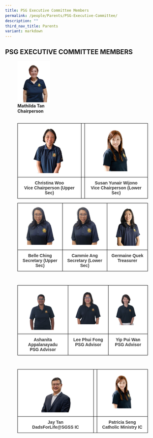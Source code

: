 ```yaml
---
title: PSG Executive Committee Members
permalink: /people/Parents/PSG-Executive-Committee/
description: ""
third_nav_title: Parents
variant: markdown
---
```

## PSG EXECUTIVE COMMITTEE MEMBERS

<figure>
<img src="/images/Parent%20Support%20Group/PSG%20Committee%20Member%202024/1_Mathilda_Tan_Chairperson.jpg" style="width:25%"> 
	<figcaption><b>Mathilda Tan</b><br><b>Chairperson</b>

<br>
<br>
	
<style type="text/css">
.tg  {border-collapse:collapse;border-spacing:0;}
.tg td{border-color:black;border-style:solid;border-width:1px;font-family:Arial, sans-serif;font-size:14px;
  overflow:hidden;padding:10px 5px;word-break:normal;}
.tg th{border-color:black;border-style:solid;border-width:1px;font-family:Arial, sans-serif;font-size:14px;
  font-weight:normal;overflow:hidden;padding:10px 5px;word-break:normal;}
.tg .tg-tlx9{background-color:#FFF;color:#333;text-align:center;vertical-align:top}
.tg .tg-apyk{background-color:#FFF;color:#333;font-weight:bold;text-align:center;vertical-align:top}
</style>
<table class="tg">
<thead>
<tr>
    <th class="tg-tlx9"><img src="/images/Parent%20Support%20Group/PSG%20Committee%20Member%202024/2_Chris_Woo_Vice_Chairperson.jpg" style="width:63%"></th>
    <th class="tg-tlx9"></th>
    <th class="tg-tlx9"><img src="/images/Parent%20Support%20Group/PSG%20Committee%20Member%202024/5_Patricia_Seng___Catholic_Ministry_IC.jpg" style="width:60%"></th>
  </tr>
</thead>
<tbody>
  <tr>
    <td class="tg-apyk"><span style="font-weight:bold;background-color:transparent">Christina Woo</span><br>Vice Chairperson (Upper Sec)<br></td>
    <td class="tg-apyk"><br></td>
    <td class="tg-apyk">Susan Yunair Wijono<br>Vice Chairperson (Lower Sec)</td>
  </tr>
</tbody>
</table>
<table class="tg">
<thead>
<tr>
    <th class="tg-tlx9"><img src="/images/Parent%20Support%20Group/PSG%20Committee%20Member%202024/4_Belle_Ching___Secretary.jpg" style="width:70%"></th>
    <th class="tg-tlx9"><img src="/images/Parent%20Support%20Group/PSG%20Committee%20Member%202024/4_Belle_Ching___Secretary.jpg" style="width:70%"></th>
    <th class="tg-tlx9"><img src="/images/Parent%20Support%20Group/PSG%20Committee%20Member%202024/3_Germaine_Quek__Treasurer.jpg" style="width:75%"></th>
  </tr>
</thead>
<tbody>
  <tr>
    <td class="tg-apyk"><span style="font-weight:bold;background-color:transparent">Belle Ching</span><br>Secretary (Upper Sec)<br></td>
    <td class="tg-apyk">Cammie Ang<br>Secretary (Lower Sec)</td>
    <td class="tg-apyk">Germaine Quek<br>Treasurer</td>
  </tr>
</tbody>
</table>
	
<br>
		

		
<style type="text/css">
.tg  {border-collapse:collapse;border-spacing:0;}
.tg td{border-color:black;border-style:solid;border-width:1px;font-family:Arial, sans-serif;font-size:14px;
  overflow:hidden;padding:10px 5px;word-break:normal;}
.tg th{border-color:black;border-style:solid;border-width:1px;font-family:Arial, sans-serif;font-size:14px;
  font-weight:normal;overflow:hidden;padding:10px 5px;word-break:normal;}
.tg .tg-tlx9{background-color:#FFF;color:#333;text-align:center;vertical-align:top}
.tg .tg-apyk{background-color:#FFF;color:#333;font-weight:bold;text-align:center;vertical-align:top}
</style>
<table class="tg">
<thead>
<tr>
    <th class="tg-tlx9"><img src="/images/Parent%20Support%20Group/PSG%20Committee%20Member%202024/7_Ashanita_Appalanayadu__PSG_Advisor.jpg" style="width:70%"></th>
    <th class="tg-tlx9"><img src="/images/Parent%20Support%20Group/PSG%20Committee%20Member%202024/8_Lee_Phui_Fong___PSG_Advisor.jpg" style="width:85%"></th>
    <th class="tg-tlx9"><img src="/images/Parent%20Support%20Group/PSG%20Committee%20Member%202024/9_Yip_Pui_Wan___PSG_Advisor.jpg" style="width:82%"></th>
  </tr>
</thead>
<tbody>
  <tr>
    <td class="tg-apyk"><span style="font-weight:bold;background-color:transparent">Ashanita Appalanayadu</span><br>PSG Advisor<br></td>
    <td class="tg-apyk">Lee Phui Fong<br>PSG Advisor</td>
    <td class="tg-apyk">Yip Pui Wan<br>PSG Advisor</td>
  </tr>
</tbody>
</table>
	
<br>

<style type="text/css">
.tg  {border-collapse:collapse;border-spacing:0;}
.tg td{border-color:black;border-style:solid;border-width:1px;font-family:Arial, sans-serif;font-size:14px;
  overflow:hidden;padding:10px 5px;word-break:normal;}
.tg th{border-color:black;border-style:solid;border-width:1px;font-family:Arial, sans-serif;font-size:14px;
  font-weight:normal;overflow:hidden;padding:10px 5px;word-break:normal;}
.tg .tg-tlx9{background-color:#FFF;color:#333;text-align:center;vertical-align:top}
.tg .tg-apyk{background-color:#FFF;color:#333;font-weight:bold;text-align:center;vertical-align:top}
</style>
<table class="tg">
<thead>
<tr>
    <th class="tg-tlx9"><img src="/images/Parent%20Support%20Group/PSG%20Committee%20Member%202024/6_Jay_Tan_Dads_SGSS_IC.jpg" style="width:63%"></th>
    <th class="tg-tlx9"></th>
    <th class="tg-tlx9"><img src="/images/Parent%20Support%20Group/PSG%20Committee%20Member%202024/5_Patricia_Seng___Catholic_Ministry_IC.jpg" style="width:60%"></th>
  </tr>
</thead>
<tbody>
  <tr>
    <td class="tg-apyk"><span style="font-weight:bold;background-color:transparent">Jay Tan</span><br>DadsForLife@SGSS IC<br></td>
    <td class="tg-apyk"><br></td>
    <td class="tg-apyk">Patricia Seng<br>Catholic Ministry IC</td>
  </tr>
</tbody>
</table></figcaption></figure>